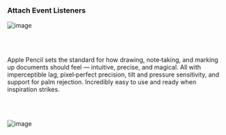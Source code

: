 ### Attach Event Listeners

![image](https://user-images.githubusercontent.com/2913633/100517377-2d5ce580-31b0-11eb-8cf6-541ff7a0334f.png)

<br/>
<br/>

Apple Pencil sets the standard for how drawing, note‑taking, and marking up documents should 
feel — intuitive, precise, and magical. All with imperceptible lag, pixel‑perfect precision, 
tilt and pressure sensitivity, and support for palm rejection. Incredibly easy to use and ready when inspiration strikes.

<br/>
<br/>

![image](https://user-images.githubusercontent.com/2913633/100517096-5d0aee00-31ae-11eb-8211-0055cd7fe3da.png)



